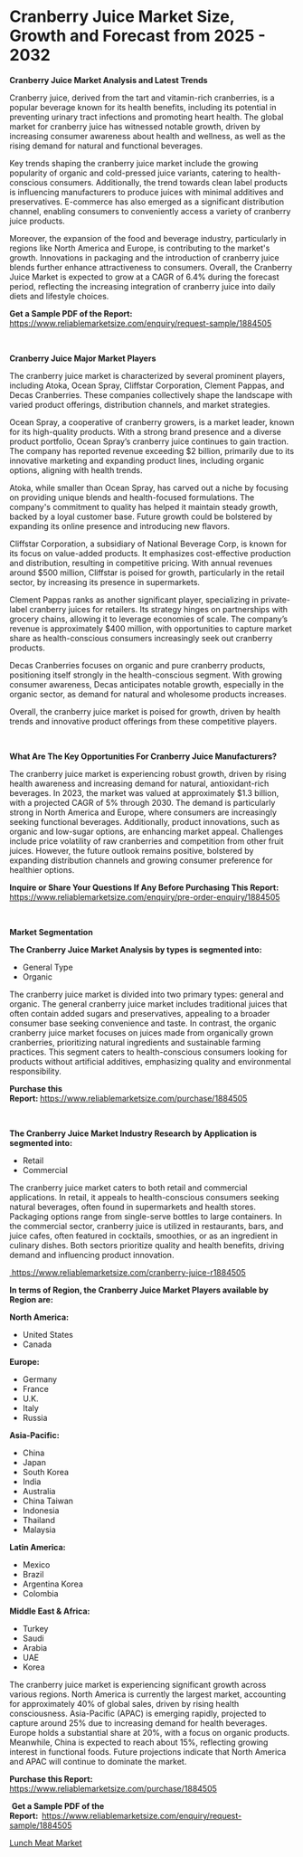 <p><h1>Cranberry Juice Market Size, Growth and Forecast from 2025 - 2032</h1></p><p><strong>Cranberry Juice Market Analysis and Latest Trends</strong></p>
<p><p>Cranberry juice, derived from the tart and vitamin-rich cranberries, is a popular beverage known for its health benefits, including its potential in preventing urinary tract infections and promoting heart health. The global market for cranberry juice has witnessed notable growth, driven by increasing consumer awareness about health and wellness, as well as the rising demand for natural and functional beverages. </p><p>Key trends shaping the cranberry juice market include the growing popularity of organic and cold-pressed juice variants, catering to health-conscious consumers. Additionally, the trend towards clean label products is influencing manufacturers to produce juices with minimal additives and preservatives. E-commerce has also emerged as a significant distribution channel, enabling consumers to conveniently access a variety of cranberry juice products. </p><p>Moreover, the expansion of the food and beverage industry, particularly in regions like North America and Europe, is contributing to the market's growth. Innovations in packaging and the introduction of cranberry juice blends further enhance attractiveness to consumers. Overall, the Cranberry Juice Market is expected to grow at a CAGR of 6.4% during the forecast period, reflecting the increasing integration of cranberry juice into daily diets and lifestyle choices.</p></p>
<p><strong>Get a Sample PDF of the Report:&nbsp;</strong> <a href="https://www.reliablemarketsize.com/enquiry/request-sample/1884505?utm_campaign=2316&utm_medium=2&utm_source=Github&utm_content=ia&utm_term=14022025&utm_id=cranberry-juice">https://www.reliablemarketsize.com/enquiry/request-sample/1884505</a></p>
<p>&nbsp;</p>
<p><strong>Cranberry Juice Major Market Players</strong></p>
<p><p>The cranberry juice market is characterized by several prominent players, including Atoka, Ocean Spray, Cliffstar Corporation, Clement Pappas, and Decas Cranberries. These companies collectively shape the landscape with varied product offerings, distribution channels, and market strategies.</p><p>Ocean Spray, a cooperative of cranberry growers, is a market leader, known for its high-quality products. With a strong brand presence and a diverse product portfolio, Ocean Spray’s cranberry juice continues to gain traction. The company has reported revenue exceeding $2 billion, primarily due to its innovative marketing and expanding product lines, including organic options, aligning with health trends.</p><p>Atoka, while smaller than Ocean Spray, has carved out a niche by focusing on providing unique blends and health-focused formulations. The company's commitment to quality has helped it maintain steady growth, backed by a loyal customer base. Future growth could be bolstered by expanding its online presence and introducing new flavors.</p><p>Cliffstar Corporation, a subsidiary of National Beverage Corp, is known for its focus on value-added products. It emphasizes cost-effective production and distribution, resulting in competitive pricing. With annual revenues around $500 million, Cliffstar is poised for growth, particularly in the retail sector, by increasing its presence in supermarkets.</p><p>Clement Pappas ranks as another significant player, specializing in private-label cranberry juices for retailers. Its strategy hinges on partnerships with grocery chains, allowing it to leverage economies of scale. The company’s revenue is approximately $400 million, with opportunities to capture market share as health-conscious consumers increasingly seek out cranberry products.</p><p>Decas Cranberries focuses on organic and pure cranberry products, positioning itself strongly in the health-conscious segment. With growing consumer awareness, Decas anticipates notable growth, especially in the organic sector, as demand for natural and wholesome products increases. </p><p>Overall, the cranberry juice market is poised for growth, driven by health trends and innovative product offerings from these competitive players.</p></p>
<p>&nbsp;</p>
<p><strong>What Are The Key Opportunities For Cranberry Juice Manufacturers?</strong></p>
<p><p>The cranberry juice market is experiencing robust growth, driven by rising health awareness and increasing demand for natural, antioxidant-rich beverages. In 2023, the market was valued at approximately $1.3 billion, with a projected CAGR of 5% through 2030. The demand is particularly strong in North America and Europe, where consumers are increasingly seeking functional beverages. Additionally, product innovations, such as organic and low-sugar options, are enhancing market appeal. Challenges include price volatility of raw cranberries and competition from other fruit juices. However, the future outlook remains positive, bolstered by expanding distribution channels and growing consumer preference for healthier options.</p></p>
<p><strong>Inquire or Share Your Questions If Any Before Purchasing This Report:</strong> <a href="https://www.reliablemarketsize.com/enquiry/pre-order-enquiry/1884505?utm_campaign=2316&utm_medium=2&utm_source=Github&utm_content=ia&utm_term=14022025&utm_id=cranberry-juice">https://www.reliablemarketsize.com/enquiry/pre-order-enquiry/1884505</a></p>
<p>&nbsp;</p>
<p><strong>Market Segmentation</strong></p>
<p><strong>The Cranberry Juice Market Analysis by types is segmented into:</strong></p>
<p><ul><li>General Type</li><li>Organic</li></ul></p>
<p><p>The cranberry juice market is divided into two primary types: general and organic. The general cranberry juice market includes traditional juices that often contain added sugars and preservatives, appealing to a broader consumer base seeking convenience and taste. In contrast, the organic cranberry juice market focuses on juices made from organically grown cranberries, prioritizing natural ingredients and sustainable farming practices. This segment caters to health-conscious consumers looking for products without artificial additives, emphasizing quality and environmental responsibility.</p></p>
<p><strong>Purchase this Report:&nbsp;</strong><a href="https://www.reliablemarketsize.com/purchase/1884505?utm_campaign=2316&utm_medium=2&utm_source=Github&utm_content=ia&utm_term=14022025&utm_id=cranberry-juice">https://www.reliablemarketsize.com/purchase/1884505</a></p>
<p>&nbsp;</p>
<p><strong>The Cranberry Juice Market Industry Research by Application is segmented into:</strong></p>
<p><ul><li>Retail</li><li>Commercial</li></ul></p>
<p><p>The cranberry juice market caters to both retail and commercial applications. In retail, it appeals to health-conscious consumers seeking natural beverages, often found in supermarkets and health stores. Packaging options range from single-serve bottles to large containers. In the commercial sector, cranberry juice is utilized in restaurants, bars, and juice cafes, often featured in cocktails, smoothies, or as an ingredient in culinary dishes. Both sectors prioritize quality and health benefits, driving demand and influencing product innovation.</p></p>
<p><a href="https://www.reliablemarketsize.com/cranberry-juice-r1884505?utm_campaign=2316&utm_medium=2&utm_source=Github&utm_content=ia&utm_term=14022025&utm_id=cranberry-juice">&nbsp;https://www.reliablemarketsize.com/cranberry-juice-r1884505</a></p>
<p><strong>In terms of Region, the Cranberry Juice Market Players available by Region are:</strong></p>
<p>
    <p> <strong> North America: </strong>
        <ul>
            <li>United States</li>
            <li>Canada</li>
        </ul>
        </p> 
    <p> <strong> Europe: </strong>
        <ul>
            <li>Germany</li>
            <li>France</li>
            <li>U.K.</li>
            <li>Italy</li>
            <li>Russia</li>
        </ul>
        </p> 
    <p> <strong> Asia-Pacific: </strong>
        <ul>
            <li>China</li>
            <li>Japan</li>
            <li>South Korea</li>
            <li>India</li>
            <li>Australia</li>
            <li>China Taiwan</li>
            <li>Indonesia</li>
            <li>Thailand</li>
            <li>Malaysia</li>
        </ul>
        </p> 
    <p> <strong> Latin America: </strong>
        <ul>
            <li>Mexico</li>
            <li>Brazil</li>
            <li>Argentina Korea</li>
            <li>Colombia</li>
        </ul>
        </p> 
    <p> <strong> Middle East & Africa: </strong>
        <ul>
            <li>Turkey</li>
            <li>Saudi</li>
            <li>Arabia</li>
            <li>UAE</li>
            <li>Korea</li>
        </ul>
    </p>
    </p>
<p><p>The cranberry juice market is experiencing significant growth across various regions. North America is currently the largest market, accounting for approximately 40% of global sales, driven by rising health consciousness. Asia-Pacific (APAC) is emerging rapidly, projected to capture around 25% due to increasing demand for health beverages. Europe holds a substantial share at 20%, with a focus on organic products. Meanwhile, China is expected to reach about 15%, reflecting growing interest in functional foods. Future projections indicate that North America and APAC will continue to dominate the market.</p></p>
<p><strong>Purchase this Report: </strong><a href="https://www.reliablemarketsize.com/purchase/1884505?utm_campaign=2316&utm_medium=2&utm_source=Github&utm_content=ia&utm_term=14022025&utm_id=cranberry-juice">https://www.reliablemarketsize.com/purchase/1884505</a></p>
<p>&nbsp;<strong>Get a Sample PDF of the Report:&nbsp;&nbsp;</strong><a href="https://www.reliablemarketsize.com/enquiry/request-sample/1884505?utm_campaign=2316&utm_medium=2&utm_source=Github&utm_content=ia&utm_term=14022025&utm_id=cranberry-juice">https://www.reliablemarketsize.com/enquiry/request-sample/1884505</a></p>
<p><strong></strong></p>
<p><p><a href="https://github.com/arnoldannice0/Market-Research-Report-List-1/blob/main/lunch-meat-market.md?utm_campaign=2316&utm_medium=2&utm_source=Github&utm_content=ia&utm_term=14022025&utm_id=cranberry-juice">Lunch Meat Market</a></p></p>